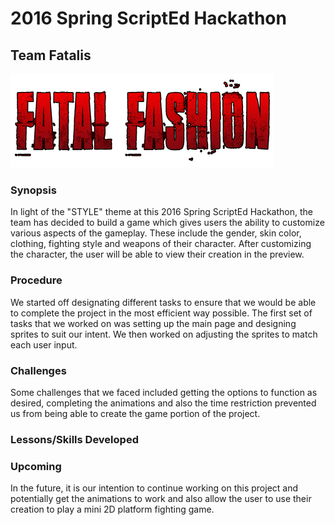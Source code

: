 # 2016 Spring ScriptEd Hackathon
## Team Fatalis

<img data-cloud9-id="180" height="150px" src="images/logo.png">

### Synopsis

In light of the "STYLE" theme at this 2016 Spring ScriptEd Hackathon, the team
has decided to build a game which gives users the ability to customize various
aspects of the gameplay. These include the gender, skin color, clothing,
fighting style and weapons of their character. After customizing the character,
the user will be able to view their creation in the preview.

### Procedure
We started off designating different tasks to ensure that we would be able to
complete the project in the most efficient way possible.
The first set of tasks that we worked on was setting up the main page and 
designing sprites to suit our intent. We then worked on adjusting the sprites to
match each user input.

### Challenges
Some challenges that we faced included getting the options to function as desired,
completing the animations and also the time restriction prevented us from being
able to create the game portion of the project.

### Lessons/Skills Developed


### Upcoming

In the future, it is our intention to continue working on this project and
potentially get the animations to work and also allow the user to use their
creation to play a mini 2D platform fighting game.